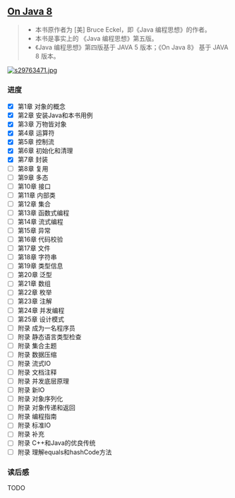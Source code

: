 ## [On Java 8](https://book.douban.com/subject/30217317/)

> - 本书原作者为 [美] Bruce Eckel，即《Java 编程思想》的作者。
> - 本书是事实上的 《Java 编程思想》第五版。
> - 《Java 编程思想》第四版基于 JAVA 5 版本；《On Java 8》 基于 JAVA 8 版本。

[![s29763471.jpg](https://img3.doubanio.com/view/subject/l/public/s29763471.jpg)](https://book.douban.com/subject/30217317/)

### 进度

- [x] 第1章 对象的概念
- [x] 第2章 安装Java和本书用例
- [x] 第3章 万物皆对象
- [x] 第4章 运算符
- [x] 第5章 控制流
- [x] 第6章 初始化和清理
- [x] 第7章 封装
- [ ] 第8章 复用
- [ ] 第9章 多态
- [ ] 第10章 接口
- [ ] 第11章 内部类
- [ ] 第12章 集合
- [ ] 第13章 函数式编程
- [ ] 第14章 流式编程
- [ ] 第15章 异常
- [ ] 第16章 代码校验
- [ ] 第17章 文件
- [ ] 第18章 字符串
- [ ] 第19章 类型信息
- [ ] 第20章 泛型
- [ ] 第21章 数组
- [ ] 第22章 枚举
- [ ] 第23章 注解
- [ ] 第24章 并发编程
- [ ] 第25章 设计模式
- [ ] 附录 成为一名程序员
- [ ] 附录 静态语言类型检查
- [ ] 附录 集合主题
- [ ] 附录 数据压缩
- [ ] 附录 流式IO
- [ ] 附录 文档注释
- [ ] 附录 并发底层原理
- [ ] 附录 新IO
- [ ] 附录 对象序列化
- [ ] 附录 对象传递和返回
- [ ] 附录 编程指南
- [ ] 附录 标准IO
- [ ] 附录 补充
- [ ] 附录 C++和Java的优良传统
- [ ] 附录 理解equals和hashCode方法

### 读后感

TODO
